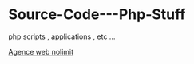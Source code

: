 Source-Code---Php-Stuff
=======================

php scripts , applications , etc ...

<a href="www.nolimitmaroc.com">Agence web nolimit</a>
